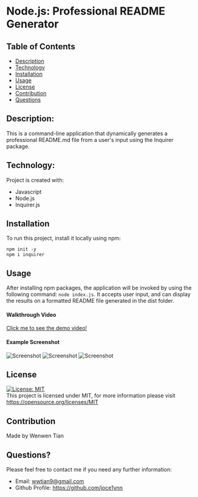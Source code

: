 # Node.js: Professional README Generator

## Table of Contents
- [Description](#description)
- [Technology](#Technology)
- [Installation](#installation)
- [Usage](#usage)
- [License](#license)
- [Contribution](#contribution)
- [Questions](#questions)

## Description:
This is a command-line application that dynamically generates a professional README.md file from a user's input using the Inquirer package.

## Technology:
Project is created with:
- Javascript
- Node.js
- Inquirer.js

## Installation
To run this project, install it locally using npm:
```
npm init -y
npm i inquirer
```

## Usage
After installing npm packages, the application will be invoked by using the following command: ```node index.js```.
It accepts user input, and can display the results on a formatted README file generated in the dist folder.

#### Walkthrough Video
[Click me to see the demo video!](https://www.awesomescreenshot.com/video/7015399?key=3428a892b1ac4c806df108fb1bf83f03)

#### Example Screenshot
![Screenshot](/assets/images/ET-1.png)
![Screenshot](/assets/images/ET-2.png)
![Screenshot](/assets/images/ET-3.png)

## License
[![License: MIT](https://img.shields.io/badge/License-MIT-yellow.svg)](https://opensource.org/licenses/MIT) <br>
This project is licensed under MIT, for more information please visit https://opensource.org/licenses/MIT

## Contribution
Made by Wenwen Tian

## Questions?
Please feel free to contact me if you need any further information:
- Email: wwtian9@gmail.com
- Github Profile: https://github.com/joce1ynn
